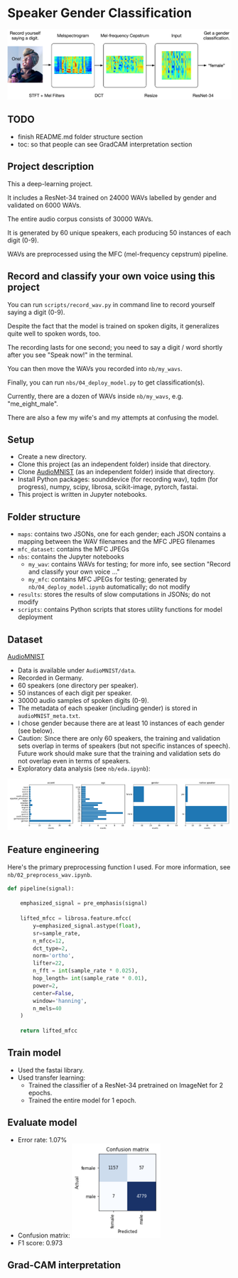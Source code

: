 # Speaker Gender Classification

<img src='./pngs/ad.png'>

## TODO

- finish README.md folder structure section
- toc: so that people can see GradCAM interpretation section

## Project description

This a deep-learning project. 

It includes a ResNet-34 trained on 24000 WAVs labelled by gender and validated on 6000 WAVs. 

The entire audio corpus consists of 30000 WAVs. 

It is generated by 60 unique speakers, each producing 50 instances of each digit (0-9). 

WAVs are preprocessed using the MFC (mel-frequency cepstrum) pipeline.

## Record and classify your own voice using this project

You can run `scripts/record_wav.py` in command line to record yourself saying a digit (0-9). 

Despite the fact that the model is trained on spoken digits, it generalizes quite well to spoken words, too.

The recording lasts for one second; you need to say a digit / word shortly after you see "Speak now!" in the terminal. 

You can then move the WAVs you recorded into `nb/my_wavs`. 

Finally, you can run `nbs/04_deploy_model.py` to get classification(s).

Currently, there are a dozen of WAVs inside `nb/my_wavs`, e.g. "me_eight_male".

There are also a few my wife's and my attempts at confusing the model. 

## Setup

- Create a new directory.
- Clone this project (as an independent folder) inside that directory.
- Clone [AudioMNIST](https://github.com/soerenab/AudioMNIST) (as an independent folder) inside that directory.
- Install Python packages: sounddevice (for recording wav), tqdm (for progress), numpy, scipy, librosa, scikit-image, pytorch, fastai.
- This project is written in Jupyter notebooks.

## Folder structure

- `maps`: contains two JSONs, one for each gender; each JSON contains a mapping between the WAV filenames and the MFC JPEG filenames
- `mfc_dataset`: contains the MFC JPEGs
- `nbs`: contains the Jupyter notebooks
    - `my_wav`: contains WAVs for testing; for more info, see section "Record and classify your own voice ..."
    - `my_mfc`: contains MFC JPEGs for testing; generated by `nb/04_deploy_model.ipynb` automatically; do not modify
- `results`: stores the results of slow computations in JSONs; do not modify
- `scripts`: contains Python scripts that stores utility functions for model deployment

## Dataset

[AudioMNIST](https://github.com/soerenab/AudioMNIST)

- Data is available under `AudioMNIST/data`.
- Recorded in Germany.
- 60 speakers (one directory per speaker).
- 50 instances of each digit per speaker.
- 30000 audio samples of spoken digits (0-9).
- The metadata of each speaker (including gender) is stored in `audioMNIST_meta.txt`.
- I chose gender because there are at least 10 instances of each gender (see below).
- Caution: Since there are only 60 speakers, the training and validation sets overlap in terms of speakers (but not specific instances of speech). Future work should make sure that the training and validation sets do not overlap even in terms of speakers.
- Exploratory data analysis (see `nb/eda.ipynb`):

<img src='./pngs/eda.png'>

## Feature engineering

Here's the primary preprocessing function I used. For more information, see `nb/02_preprocess_wav.ipynb`.

```python
def pipeline(signal):
    
    emphasized_signal = pre_emphasis(signal)
  
    lifted_mfcc = librosa.feature.mfcc(
        y=emphasized_signal.astype(float), 
        sr=sample_rate, 
        n_mfcc=12, 
        dct_type=2, 
        norm='ortho', 
        lifter=22,
        n_fft = int(sample_rate * 0.025),
        hop_length= int(sample_rate * 0.01),
        power=2,
        center=False,
        window='hanning',
        n_mels=40
    )

    return lifted_mfcc

```

## Train model

- Used the fastai library.
- Used transfer learning:
    - Trained the classifier of a ResNet-34 pretrained on ImageNet for 2 epochs.
    - Trained the entire model for 1 epoch.

## Evaluate model

- Error rate: 1.07%
- Confusion matrix: <img src='./pngs/confusion_matrix.png' width=200>
- F1 score: 0.973

## Grad-CAM interpretation











































